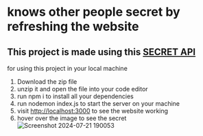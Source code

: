 # knows other people secret by refreshing the website

## This project is made using this [SECRET API](https://secrets-api.appbrewery.com/)
for using this project in your local machine
1. Download the zip file
2. unzip it and open the file into your code editor
3. run npm i to install all your dependencies
4. run nodemon index.js to start the server on your machine
5. visit [http://localhost:3000](http://localhost:3000) to see the website working
6. hover over the image to see the secret
![Screenshot 2024-07-21 190053](https://github.com/user-attachments/assets/7a3b2314-799b-47a8-a423-bc7402d691ec)
